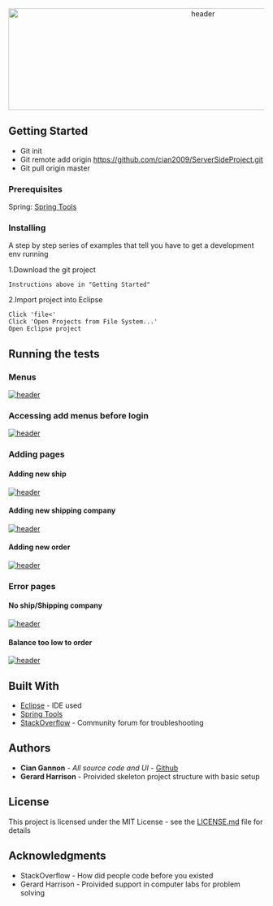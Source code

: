 <div align="center">
<a href="https://i.imgur.com/PuVLmlx"><img src="https://i.imgur.com/PuVLmlx.png" height="200" width="750" title="header"/></a>
 </div>
 
 
 
## Getting Started

- Git init
- Git remote add origin https://github.com/cian2009/ServerSideProject.git
- Git pull origin master

### Prerequisites

Spring:
[Spring Tools](https://marketplace.eclipse.org/content/spring-tools-aka-spring-ide-and-spring-tool-suite)

### Installing

A step by step series of examples that tell you have to get a development env running

1.Download the git project

```
Instructions above in "Getting Started"
```

2.Import project into Eclipse
```
Click 'file<'
Click 'Open Projects from File System...'
Open Eclipse project
```

## Running the tests

### Menus
<a href="https://imgur.com/kZjB1vH"><img src="https://imgur.com/kZjB1vH.gif" title="header"/></a>

### Accessing add menus before login
<a href="https://imgur.com/7L5xvpE"><img src="https://imgur.com/7L5xvpE.gif" title="header"/></a>

### Adding pages

#### Adding new ship
<a href="https://imgur.com/RYEAgg4"><img src="https://imgur.com/RYEAgg4.gif" title="header"/></a>

#### Adding new shipping company
<a href="https://imgur.com/d2PGJe5"><img src="https://imgur.com/d2PGJe5.gif" title="header"/></a>

#### Adding new order
<a href="https://imgur.com/JC7rsKq"><img src="https://imgur.com/JC7rsKq.gif" title="header"/></a>

### Error pages

#### No ship/Shipping company
<a href="https://imgur.com/wLHUCkk"><img src="https://imgur.com/wLHUCkk.gif" title="header"/></a>

#### Balance too low to order
<a href="https://imgur.com/Fgivedc"><img src="https://imgur.com/Fgivedc.gif" title="header"/></a>

## Built With

* [Eclipse](https://eclipse.org/) - IDE used
* [Spring Tools](https://marketplace.eclipse.org/content/spring-tools-aka-spring-ide-and-spring-tool-suite)
* [StackOverflow](https://stackoverflow.com/) - Community forum for troubleshooting

## Authors

* **Cian Gannon** - *All source code and UI* - [Github](https://github.com/cian2009)
* **Gerard Harrison** - Proivided skeleton project structure with basic setup

## License

This project is licensed under the MIT License - see the [LICENSE.md](LICENSE) file for details

## Acknowledgments

* StackOverflow - How did people code before you existed
* Gerard Harrison - Proivided support in computer labs for problem solving
